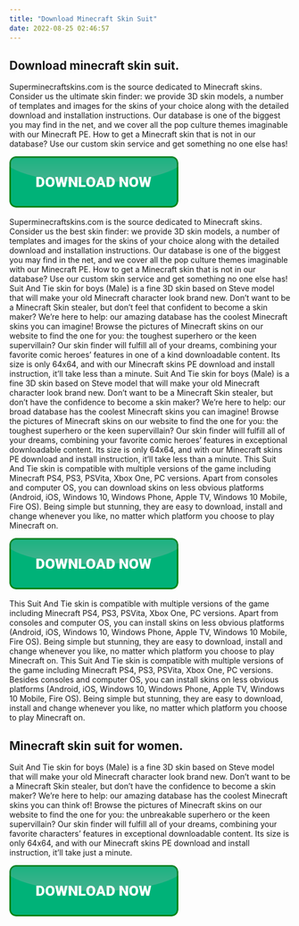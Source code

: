 ```yaml
---
title: "Download Minecraft Skin Suit"
date: 2022-08-25 02:46:57
---
```


## Download minecraft skin suit.

Superminecraftskins.com is the source dedicated to Minecraft skins. Consider us the ultimate skin finder: we provide 3D skin models, a number of templates and images for the skins of your choice along with the detailed download and installation instructions. Our database is one of the biggest you may find in the net, and we cover all the pop culture themes imaginable with our Minecraft PE. How to get a Minecraft skin that is not in our database? Use our custom skin service and get something no one else has!

[![button](https://github.com/minecraftbay/minecraftbay.github.io/blob/main/dlbutton.png?raw=true)](https://minecraftsync.com/download-minecraft-skin)


Superminecraftskins.com is the source dedicated to Minecraft skins. Consider us the best skin finder: we provide 3D skin models, a number of templates and images for the skins of your choice along with the detailed download and installation instructions. Our database is one of the biggest you may find in the net, and we cover all the pop culture themes imaginable with our Minecraft PE. How to get a Minecraft skin that is not in our database? Use our custom skin service and get something no one else has!
Suit And Tie skin for boys (Male) is a fine 3D skin based on Steve model that will make your old Minecraft character look brand new. Don’t want to be a Minecraft Skin stealer, but don’t feel that confident to become a skin maker? We’re here to help: our amazing database has the coolest Minecraft skins you can imagine! Browse the pictures of Minecraft skins on our website to find the one for you: the toughest superhero or the keen supervillain? Our skin finder will fulfill all of your dreams, combining your favorite comic heroes’ features in one of a kind downloadable content. Its size is only 64x64, and with our Minecraft skins PE download and install instruction, it’ll take less than a minute.
Suit And Tie skin for boys (Male) is a fine 3D skin based on Steve model that will make your old Minecraft character look brand new. Don’t want to be a Minecraft Skin stealer, but don’t have the confidence to become a skin maker? We’re here to help: our broad database has the coolest Minecraft skins you can imagine! Browse the pictures of Minecraft skins on our website to find the one for you: the toughest superhero or the keen supervillain? Our skin finder will fulfill all of your dreams, combining your favorite comic heroes’ features in exceptional downloadable content. Its size is only 64x64, and with our Minecraft skins PE download and install instruction, it’ll take less than a minute.
This Suit And Tie skin is compatible with multiple versions of the game including Minecraft PS4, PS3, PSVita, Xbox One, PC versions. Apart from consoles and computer OS, you can download skins on less obvious platforms (Android, iOS, Windows 10, Windows Phone, Apple TV, Windows 10 Mobile, Fire OS). Being simple but stunning, they are easy to download, install and change whenever you like, no matter which platform you choose to play Minecraft on.

[![button](https://github.com/minecraftbay/minecraftbay.github.io/blob/main/dlbutton.png?raw=true)](https://minecraftsync.com/download-minecraft-skin)


This Suit And Tie skin is compatible with multiple versions of the game including Minecraft PS4, PS3, PSVita, Xbox One, PC versions. Apart from consoles and computer OS, you can install skins on less obvious platforms (Android, iOS, Windows 10, Windows Phone, Apple TV, Windows 10 Mobile, Fire OS). Being simple but stunning, they are easy to download, install and change whenever you like, no matter which platform you choose to play Minecraft on.
This Suit And Tie skin is compatible with multiple versions of the game including Minecraft PS4, PS3, PSVita, Xbox One, PC versions. Besides consoles and computer OS, you can install skins on less obvious platforms (Android, iOS, Windows 10, Windows Phone, Apple TV, Windows 10 Mobile, Fire OS). Being simple but stunning, they are easy to download, install and change whenever you like, no matter which platform you choose to play Minecraft on.

## Minecraft skin suit for women.

Suit And Tie skin for boys (Male) is a fine 3D skin based on Steve model that will make your old Minecraft character look brand new. Don’t want to be a Minecraft Skin stealer, but don’t have the confidence to become a skin maker? We’re here to help: our amazing database has the coolest Minecraft skins you can think of! Browse the pictures of Minecraft skins on our website to find the one for you: the unbreakable superhero or the keen supervillain? Our skin finder will fulfill all of your dreams, combining your favorite characters’ features in exceptional downloadable content. Its size is only 64x64, and with our Minecraft skins PE download and install instruction, it’ll take just a minute.


[![button](https://github.com/minecraftbay/minecraftbay.github.io/blob/main/dlbutton.png?raw=true)](https://minecraftsync.com/download-minecraft-skin)